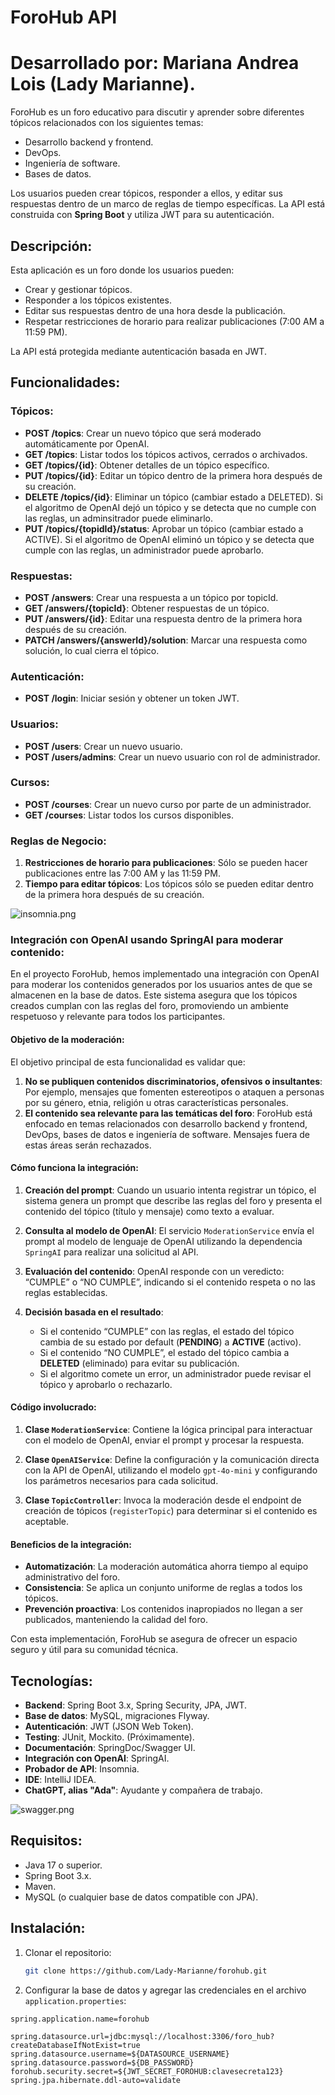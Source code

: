 # ForoHub API
# Desarrollado por: Mariana Andrea Lois (Lady Marianne).

ForoHub es un foro educativo para discutir y aprender sobre diferentes tópicos relacionados con 
los siguientes temas:

- Desarrollo backend y frontend.
- DevOps.
- Ingeniería de software.
- Bases de datos.

Los usuarios pueden crear tópicos, responder a ellos, y editar sus respuestas dentro de un marco de 
reglas de tiempo específicas. La API está construida con **Spring Boot** 
y utiliza JWT para su autenticación.

## Descripción:

Esta aplicación es un foro donde los usuarios pueden:
- Crear y gestionar tópicos.
- Responder a los tópicos existentes.
- Editar sus respuestas dentro de una hora desde la publicación.
- Respetar restricciones de horario para realizar publicaciones (7:00 AM a 11:59 PM).

La API está protegida mediante autenticación basada en JWT.

## Funcionalidades:

### Tópicos:
- **POST /topics**: Crear un nuevo tópico que será moderado automáticamente por OpenAI.
- **GET /topics**: Listar todos los tópicos activos, cerrados o archivados.
- **GET /topics/{id}**: Obtener detalles de un tópico específico.
- **PUT /topics/{id}**: Editar un tópico dentro de la primera hora después de su creación.
- **DELETE /topics/{id}**: Eliminar un tópico (cambiar estado a DELETED). Si el algoritmo de OpenAI dejó
un tópico y se detecta que no cumple con las reglas, un adminsitrador puede eliminarlo.
- **PUT /topics/{topidId}/status**: Aprobar un tópico (cambiar estado a ACTIVE). Si el algoritmo de OpenAI
eliminó un tópico y se detecta que cumple con las reglas, un administrador puede aprobarlo.

### Respuestas:
- **POST /answers**: Crear una respuesta a un tópico por topicId.
- **GET /answers/{topicId}**: Obtener respuestas de un tópico.
- **PUT /answers/{id}**: Editar una respuesta dentro de la primera hora después de su creación.
- **PATCH /answers/{answerId}/solution**: Marcar una respuesta como solución, lo cual cierra el tópico.

### Autenticación:
- **POST /login**: Iniciar sesión y obtener un token JWT.

### Usuarios:
- **POST /users**: Crear un nuevo usuario.
- **POST /users/admins**: Crear un nuevo usuario con rol de administrador.

### Cursos:
- **POST /courses**: Crear un nuevo curso por parte de un administrador.
- **GET /courses**: Listar todos los cursos disponibles.

### Reglas de Negocio:
1. **Restricciones de horario para publicaciones**: Sólo se pueden hacer publicaciones entre
las 7:00 AM y las 11:59 PM.
2. **Tiempo para editar tópicos**: Los tópicos sólo se pueden editar dentro de la primera hora 
después de su creación.

![insomnia.png](images/insomnia.png)

### Integración con OpenAI usando SpringAI para moderar contenido:

En el proyecto ForoHub, hemos implementado una integración con OpenAI para moderar los contenidos 
generados por los usuarios antes de que se almacenen en la base de datos. Este sistema asegura que los 
tópicos creados cumplan con las reglas del foro, promoviendo un ambiente respetuoso y relevante para 
todos los participantes.

#### Objetivo de la moderación:

El objetivo principal de esta funcionalidad es validar que:

1. **No se publiquen contenidos discriminatorios, ofensivos o insultantes**: Por ejemplo, mensajes que 
fomenten estereotipos o ataquen a personas por su género, etnia, religión u otras características 
personales.
2. **El contenido sea relevante para las temáticas del foro**: ForoHub está enfocado en temas 
relacionados con desarrollo backend y frontend, DevOps, bases de datos e ingeniería de software. 
Mensajes fuera de estas áreas serán rechazados.

#### Cómo funciona la integración:
1. **Creación del prompt**: Cuando un usuario intenta registrar un tópico, el sistema genera un prompt
que describe las reglas del foro y presenta el contenido del tópico (título y mensaje) como texto a
evaluar.

2. **Consulta al modelo de OpenAI**: El servicio `ModerationService` envía el prompt al modelo de
lenguaje de OpenAI utilizando la dependencia `SpringAI` para realizar una solicitud al API.

3. **Evaluación del contenido**: OpenAI responde con un veredicto: “CUMPLE” o “NO CUMPLE”, indicando 
si el contenido respeta o no las reglas establecidas.

4. **Decisión basada en el resultado**:
    - Si el contenido “CUMPLE” con las reglas, el estado del tópico cambia de su estado
por default (**PENDING**) a **ACTIVE** (activo).
    - Si el contenido “NO CUMPLE”, el estado del tópico cambia a **DELETED** (eliminado) para evitar 
   su publicación.
    - Si el algoritmo comete un error, un administrador puede revisar el tópico y aprobarlo o 
   rechazarlo.

#### Código involucrado:

1. **Clase `ModerationService`**: Contiene la lógica principal para interactuar con el modelo de OpenAI,
enviar el prompt y procesar la respuesta.

2. **Clase `OpenAIService`**: Define la configuración y la comunicación directa con la API de OpenAI, 
utilizando el modelo `gpt-4o-mini` y configurando los parámetros necesarios para cada solicitud.

3. **Clase `TopicController`**: Invoca la moderación desde el endpoint de creación de tópicos 
(`registerTopic`) para determinar si el contenido es aceptable.

#### Beneficios de la integración:

- **Automatización**: La moderación automática ahorra tiempo al equipo administrativo del foro.
- **Consistencia**: Se aplica un conjunto uniforme de reglas a todos los tópicos.
- **Prevención proactiva**: Los contenidos inapropiados no llegan a ser publicados, manteniendo la 
calidad del foro.

Con esta implementación, ForoHub se asegura de ofrecer un espacio seguro y útil para su comunidad
técnica.

## Tecnologías:

- **Backend**: Spring Boot 3.x, Spring Security, JPA, JWT.
- **Base de datos**: MySQL, migraciones Flyway.
- **Autenticación**: JWT (JSON Web Token).
- **Testing**: JUnit, Mockito. (Próximamente).
- **Documentación**: SpringDoc/Swagger UI.
- **Integración con OpenAI**: SpringAI.
- **Probador de API**: Insomnia. 
- **IDE**: IntelliJ IDEA.
- **ChatGPT, alias "Ada"**: Ayudante y compañera de trabajo.

![swagger.png](images/swagger.png)

## Requisitos:

- Java 17 o superior.
- Spring Boot 3.x.
- Maven.
- MySQL (o cualquier base de datos compatible con JPA).

## Instalación:

1. Clonar el repositorio:
   ```bash
   git clone https://github.com/Lady-Marianne/forohub.git
   ```

2. Configurar la base de datos y agregar las credenciales en el archivo `application.properties`:
   
````
spring.application.name=forohub

spring.datasource.url=jdbc:mysql://localhost:3306/foro_hub?createDatabaseIfNotExist=true
spring.datasource.username=${DATASOURCE_USERNAME}
spring.datasource.password=${DB_PASSWORD}
forohub.security.secret=${JWT_SECRET_FOROHUB:clavesecreta123}
spring.jpa.hibernate.ddl-auto=validate
````



